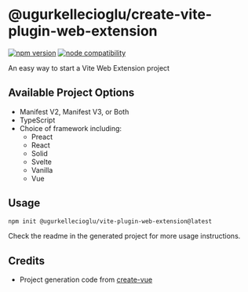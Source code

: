 # @ugurkellecioglu/create-vite-plugin-web-extension

[![npm version](https://img.shields.io/npm/v/@ugurkellecioglu/create-vite-plugin-web-extension)](https://www.npmjs.com/package/@ugurkellecioglu/create-vite-plugin-web-extension)
[![node compatibility](https://img.shields.io/node/v/@ugurkellecioglu/create-vite-plugin-web-extension)](https://nodejs.org/en/about/releases/)

An easy way to start a Vite Web Extension project

## Available Project Options

- Manifest V2, Manifest V3, or Both
- TypeScript
- Choice of framework including:
  - Preact
  - React
  - Solid
  - Svelte
  - Vanilla
  - Vue

## Usage

```sh
npm init @ugurkellecioglu/vite-plugin-web-extension@latest
```

Check the readme in the generated project for more usage instructions.

## Credits

- Project generation code from [create-vue](https://github.com/vuejs/create-vue)
